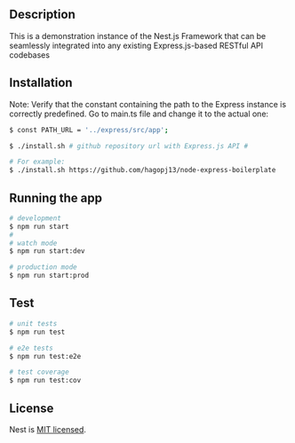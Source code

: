 ## Description

This is a demonstration instance of the Nest.js Framework that can be seamlessly integrated into any existing Express.js-based RESTful API codebases

## Installation

Note: Verify that the constant containing the path to the Express instance is correctly predefined. 
Go to main.ts file and change it to the actual one:  

```bash
$ const PATH_URL = '../express/src/app';
```

```bash
$ ./install.sh # github repository url with Express.js API #

# For example: 
$ ./install.sh https://github.com/hagopj13/node-express-boilerplate

```

## Running the app

```bash
# development
$ npm run start
#
# watch mode
$ npm run start:dev

# production mode
$ npm run start:prod
```

## Test

```bash
# unit tests
$ npm run test

# e2e tests
$ npm run test:e2e

# test coverage
$ npm run test:cov
```


## License

Nest is [MIT licensed](LICENSE).
